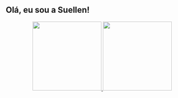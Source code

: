 ## Olá, eu sou a Suellen!
<div align="center">
  <a href="https://github.com/suellenlima2">
  <img height="180em" src="https://github-readme-stats.vercel.app/api?username=suellenlima2&show_icons=true&theme=dracula&include_all_commits=true&count_private=true"/>
  <img height="180em" src="https://github-readme-stats.vercel.app/api/top-langs/?username=suellenlima2&layout=compact&langs_count=7&theme=dracula"/>
</div>

